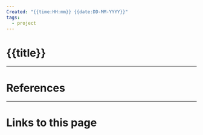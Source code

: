```yaml
---
Created: "{{time:HH:mm}} {{date:DD-MM-YYYY}}"
tags:
  - project
---
```


# {{title}}







--- 
# References



--- 
# Links to this page


